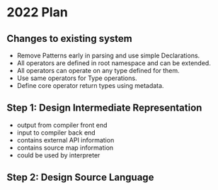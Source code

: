 
# 2022 Plan

## Changes to existing system

- Remove Patterns early in parsing and use simple Declarations.
- All operators are defined in root namespace and can be extended.
- All operators can operate on any type defined for them.
- Use same operators for Type operations.
- Define core operator return types using metadata.

## Step 1: Design Intermediate Representation

- output from compiler front end
- input to compiler back end
- contains external API information
- contains source map information
- could be used by interpreter

## Step 2: Design Source Language